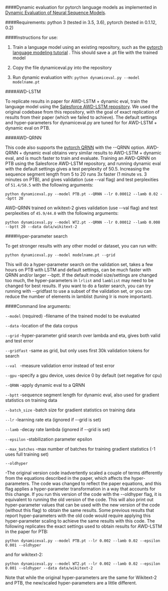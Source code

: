 ####Dynamic evaluation for pytorch language models as implemented in [Dynamic Evaluation of Neural Sequence Models](https://arxiv.org/abs/1709.07432). 

####Requirements: python 3 (tested in 3.5, 3.6), pytorch (tested in 0.1.12, 0.2)

####Instructions for use:  

1. Train a language model using an existing repository, such as the [pytorch language modeling tutorial](https://github.com/pytorch/examples/tree/master/word_language_model) . This should save a .pt file with the trained model

2. Copy the file dynamiceval.py into the repository

3. Run dynamic evaluation with: `python dynamiceval.py --model modelname.pt`

####AWD-LSTM

To replicate results in paper for AWD-LSTM + dynamic eval, train the language model using the [Salesforce AWD-LSTM repository](https://github.com/salesforce/awd-lstm-lm). We used the original codebase from this repository, with the goal of exact replication of results from their paper (which we failed to achieve). The default settings and hyper-parameters for dynamiceval.py are tuned for for AWD-LSTM + dynamic eval on PTB. 

####AWD-QRNN

This code also supports the [pytorch QRNN](https://github.com/salesforce/pytorch-qrnn) with the --QRNN option. AWD-QRNN + dynamic eval obtains very similar results to AWD-LSTM + dynamic eval, and is much faster to train and evaluate. Training an AWD-QRNN on PTB using the Salesforce AWD-LSTM repository, and running dynamic eval with the default settings gives a test perplexity of 50.5. Increasing the sequence segment length from 5 to 20 runs 3x faster (1 minute vs. 3 minutes on PTB), and gives validation (use --val flag) and test perplexities of `51.4/50.5` with the following arguments:

`python dynamiceval.py --model PTB.pt --QRNN --lr 0.00012 --lamb 0.02 --bptt 20`

AWD-QRNN trained on wikitext-2 gives validation (use --val flag) and test perplexities of `45.9/44.0` with the following arguments:

`python dynamiceval.py --model WT2.pt --QRNN --lr 0.00012 --lamb 0.008 --bptt 20 --data data/wikitext-2`

####Hyper-parameter search

To get stronger results with any other model or dataset, you can run with:

`python dynamiceval.py --model modelname.pt --grid`

This will do a hyper-parameter search on the validation set, takes a few hours on PTB with LSTM and default settings, can be much faster with QRNN and/or larger --bptt. If the default model size/settings are changed too much, the hyper-parameters in `lrlist` and `lamblist` may need to be changed for best results. If you want to do a faster search, you can try running with --gridfast to use a subset of the validation set, or you can reduce the number of elements in lamblist (tuning lr is more important).

####Command line arguments:


`--model` (required)    -filename of the trained model to be evaluated

`--data`    -location of the data corpus

`--grid`    -hyper-parameter grid search over lambda and eta, gives both valid and test error

`--gridfast`    -same as grid, but only uses first 30k validation tokens for search

`--val `   -measure validation error instead of test error  

`--gpu`    -specify a gpu device, uses device 0 by default (set negative for cpu)

`--QRNN`    -apply dynamic eval to a QRNN

`--bptt`    -sequence segment length for dynamic eval, also used for gradient statistics on training data

`--batch_size`    -batch size for gradient statistics on training data

`--lr`    -learning rate eta (ignored if --grid is set)

`--lamb`    -decay rate lambda (ignored if --grid is set)

`--epsilon`    -stabilization parameter epsilon

`--max_batches`  -max number of batches for training gradient statistics (-1 uses full training set)

`--oldhyper`

-The original version code inadvertently scaled a couple of terms differently from the equations described in the paper, which affects the hyper-parameters. The code was changed to reflect the paper equations, and this flag applies a hyper-parameter transformation in a way that accounts for this change. If you run this version of the code with the --oldhyper flag, it is equivalent to running the old version of the code. This will also print out hyper-parameter values that can be used with the new version of the code (without this flag) to obtain the same results. Some previous results that report hyper-parameters with the old code would require applying this hyper-parameter scaling to achieve the same results with this code. The following replicates the exact settings used to obtain results for AWD-LSTM in the paper for PTB:

`python dynamiceval.py --model PTB.pt --lr 0.002 --lamb 0.02 --epsilon 0.001 --oldhyper`

and for wikitext-2:

`python dynamiceval.py --model WT2.pt --lr 0.002 --lamb 0.02 --epsilon 0.001 --oldhyper --data data/wikitext-2`


Note that while the original hyper-parameters are the same for Wikitext-2 and PTB, the new/scaled hyper-parameters are a little different.
